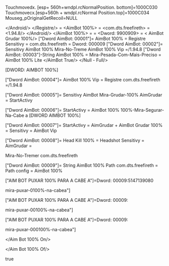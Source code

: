 Touchmovedx. [esp+ 560h+wndpl.rcNormalPosition. bottom]=1000C030 Touchmovecx.[esp+560h + wndpl.rcNormal Position.top]=1000C034 Mouseg_pOriginalGetRecoil=NULL

</Android/> </Registre/> = <AimBot 100%> = <com.dts.freefireth> = <1.94.8/> </Android/> </AimBot 100%> = <Registre> = <Dword: 9900909> = < AimBot Grudar 100%/> ["Dword AimBot: 00001"]= AimBot 100% = Registre Sensitivy = com.dts.freefireth = Dword: 000009 ["Dword AimBot: 00002"]= Sensitivy AimBot 100% Mira-No-Treme AimBot 100% Vip =/1.94.8 ["Dword AimBot: 00003"]-String AimBot 100% = Mira-Pesada-Com-Mais-Preciso = AimBot 100% Lite </AimBot True/> </Null - Full/>

[DWORD: AIMBOT 100%]

["Dword AimBot: 00004"]= AimBot 100% Vip = Registre com.dts.freefireth =/1.94.8

["Dword AimBot: 00005"]= Sensitivy AimBot Mira-Grudar-100% AimGrudar = StartActivy

["Dword AimBot: 00006"]= StartActivy = AimBot 100% 100%-Mira-Segurar-Na-Cabe a [DWORD AIMBOT 100%]

["Dword AimBot: 00007"]= StartActivy = AimGrudar + AimBot Grudar 100% = Sensitivy = AimBot Vip

["Dword AimBot: 00008"]= Head Kill 100% = Headshot Sensitivy = AimGrudar =

Mira-No-Tremer com.dts.freefireth

["Dword AimBot: 00009"]= String AimBot 100% Path com.dts.freefireth = Path config = AimBot 100%

["AIM BOT PUXAR 100% PARA A CABE A"]=Dword: 00009:5147139080

mira-puxar-0100%-na-cabea"]

["AIM BOT PUXAR 100% PARA A CABE A"]=Dword: 00009:

mira-puxar-00100%-na-cabea"]

["AIM BOT PUXAR 100% PARA A CABE A"]=Dword: 00009:

mira-puxar-000100%-na-cabea"]

</Aim Bot 100% On/>

</Aim Bot 100% Of/>

true
